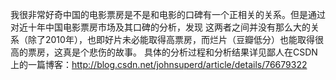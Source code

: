 我很非常好奇中国的电影票房是不是和电影的口碑有一个正相关的关系。但是通过对近十年中国电影票房市场及其口碑的分析，发现
这两者之间并没有那么大的关系（除了2010年），也即好片未必能取得高票房，而烂片（豆瓣低分）也能取得很高的票房，这真是个悲伤的故事。
具体的分析过程和分析结果详见鄙人在CSDN上的一篇博客：http://blog.csdn.net/johnsuperd/article/details/76679322
